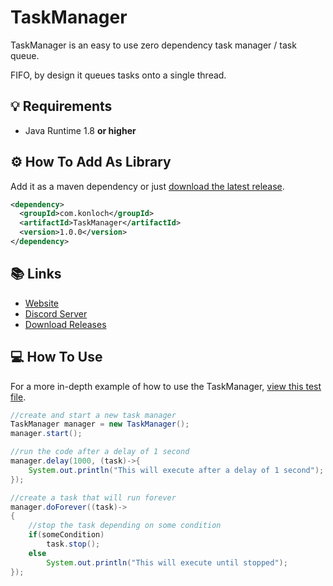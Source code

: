# TaskManager
TaskManager is an easy to use zero dependency task manager / task queue.

FIFO, by design it queues tasks onto a single thread.

## 💡 Requirements
+ Java Runtime 1.8 **or higher**

## ⚙️ How To Add As Library
Add it as a maven dependency or just [download the latest release](https://github.com/Konloch/TaskManager/releases).
```xml
<dependency>
  <groupId>com.konloch</groupId>
  <artifactId>TaskManager</artifactId>
  <version>1.0.0</version>
</dependency>
```

## 📚 Links
* [Website](https://konloch.com/TaskManager/)
* [Discord Server](https://discord.gg/aexsYpfMEf)
* [Download Releases](https://konloch.com/TaskManager/releases)

## 💻 How To Use
For a more in-depth example of how to use the TaskManager, [view this test file](https://github.com/Konloch/TaskManager/blob/main/src/test/java/com/konloch/TestTaskManager.java#L26).
```java
//create and start a new task manager
TaskManager manager = new TaskManager();
manager.start();

//run the code after a delay of 1 second
manager.delay(1000, (task)->{
	System.out.println("This will execute after a delay of 1 second");
});

//create a task that will run forever
manager.doForever((task)->
{
	//stop the task depending on some condition
	if(someCondition)
		task.stop();
	else
		System.out.println("This will execute until stopped");
});
```
